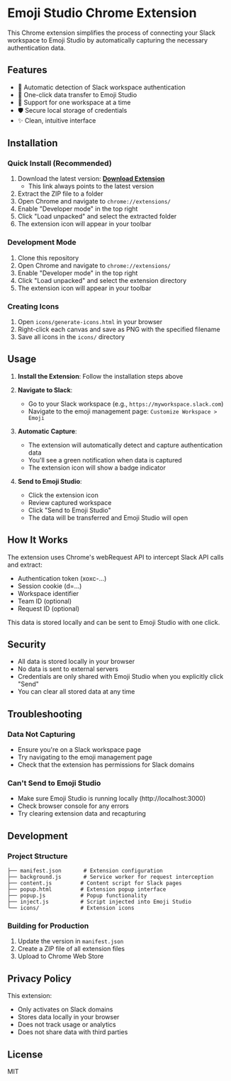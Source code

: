 # Emoji Studio Chrome Extension

This Chrome extension simplifies the process of connecting your Slack workspace to Emoji Studio by automatically capturing the necessary authentication data.

## Features

- 🔐 Automatic detection of Slack workspace authentication
- 🎯 One-click data transfer to Emoji Studio
- 🔄 Support for one workspace at a time
- 🛡️ Secure local storage of credentials
- ✨ Clean, intuitive interface

## Installation

### Quick Install (Recommended)

1. Download the latest version: [**Download Extension**](https://github.com/jweingardt12/emoji-studio-chrome-extension/releases/download/latest/emoji-studio-extension.zip)
   - This link always points to the latest version
2. Extract the ZIP file to a folder
3. Open Chrome and navigate to `chrome://extensions/`
4. Enable "Developer mode" in the top right
5. Click "Load unpacked" and select the extracted folder
6. The extension icon will appear in your toolbar

### Development Mode

1. Clone this repository
2. Open Chrome and navigate to `chrome://extensions/`
3. Enable "Developer mode" in the top right
4. Click "Load unpacked" and select the extension directory
5. The extension icon will appear in your toolbar

### Creating Icons

1. Open `icons/generate-icons.html` in your browser
2. Right-click each canvas and save as PNG with the specified filename
3. Save all icons in the `icons/` directory

## Usage

1. **Install the Extension**: Follow the installation steps above

2. **Navigate to Slack**: 
   - Go to your Slack workspace (e.g., `https://myworkspace.slack.com`)
   - Navigate to the emoji management page: `Customize Workspace > Emoji`

3. **Automatic Capture**: 
   - The extension will automatically detect and capture authentication data
   - You'll see a green notification when data is captured
   - The extension icon will show a badge indicator

4. **Send to Emoji Studio**:
   - Click the extension icon
   - Review captured workspace
   - Click "Send to Emoji Studio"
   - The data will be transferred and Emoji Studio will open

## How It Works

The extension uses Chrome's webRequest API to intercept Slack API calls and extract:
- Authentication token (xoxc-...)
- Session cookie (d=...)
- Workspace identifier
- Team ID (optional)
- Request ID (optional)

This data is stored locally and can be sent to Emoji Studio with one click.

## Security

- All data is stored locally in your browser
- No data is sent to external servers
- Credentials are only shared with Emoji Studio when you explicitly click "Send"
- You can clear all stored data at any time

## Troubleshooting

### Data Not Capturing
- Ensure you're on a Slack workspace page
- Try navigating to the emoji management page
- Check that the extension has permissions for Slack domains

### Can't Send to Emoji Studio
- Make sure Emoji Studio is running locally (http://localhost:3000)
- Check browser console for any errors
- Try clearing extension data and recapturing

## Development

### Project Structure
```
├── manifest.json       # Extension configuration
├── background.js       # Service worker for request interception
├── content.js         # Content script for Slack pages
├── popup.html         # Extension popup interface
├── popup.js           # Popup functionality
├── inject.js          # Script injected into Emoji Studio
└── icons/             # Extension icons
```

### Building for Production
1. Update the version in `manifest.json`
2. Create a ZIP file of all extension files
3. Upload to Chrome Web Store

## Privacy Policy

This extension:
- Only activates on Slack domains
- Stores data locally in your browser
- Does not track usage or analytics
- Does not share data with third parties

## License

MIT